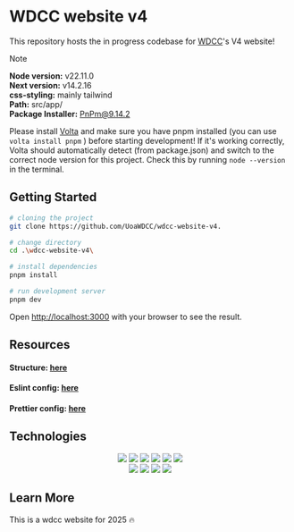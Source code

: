 # WDCC website v4

This repository hosts the in progress codebase for [WDCC](https://wdcc.co.nz/)'s V4 website! <br/>

> [!NOTE]  
> **Node version:** v22.11.0 \
> **Next version:** v14.2.16 \
> **css-styling:** mainly tailwind \
> **Path:** src/app/ \
> **Package Installer:** PnPm@9.14.2

Please install [Volta](https://volta.sh/) and make sure you have pnpm installed (you can use `volta install pnpm` ) before starting development! If it's working correctly, Volta should automatically detect (from package.json) and switch to the correct node version for this project. Check this by running `node --version` in the terminal.

## Getting Started

```bash
# cloning the project
git clone https://github.com/UoaWDCC/wdcc-website-v4.

# change directory
cd .\wdcc-website-v4\

# install dependencies
pnpm install

# run development server
pnpm dev
```

Open [http://localhost:3000](http://localhost:3000) with your browser to see the result.

## Resources

#### Structure: [here](STRUCTURE.md)

#### Eslint config: [here](.eslintrc.json)

#### Prettier config: [here](.prettierrc)

## Technologies

<div align="center">
    <!-- Next js -->
    <img src="https://img.shields.io/badge/next%20js-000000?style=for-the-badge&logo=nextdotjs&logoColor=white"/>
    <!-- React -->
    <img src="https://img.shields.io/badge/React-20232A?style=for-the-badge&logo=react&logoColor=61DAFB"/>
    <!-- Typescript -->
    <img src="https://img.shields.io/badge/TypeScript-007ACC?style=for-the-badge&logo=typescript&logoColor=white"/>
     <!-- TailwindCSS -->
    <img src="https://img.shields.io/badge/Tailwind_CSS-38B2AC?style=for-the-badge&logo=tailwind-css&logoColor=white"/>
    <!-- Framer motion -->
    <img src="https://img.shields.io/badge/Framer_Motion-black?style=for-the-badge&logo=framer&logoColor=blue"/>
    <!-- ThreeJs -->
    <img src="https://img.shields.io/badge/ThreeJs-black?style=for-the-badge&logo=three.js&logoColor=white"/>
</div>

<div align="center">
     <!-- PNPM -->
    <img src="https://img.shields.io/badge/pnpm-CB3837?style=for-the-badge&logo=npm&logoColor=white"/>
    <!-- NodeJS -->
    <img src="https://img.shields.io/badge/Node%20js-339933?style=for-the-badge&logo=nodedotjs&logoColor=white"/>
    <!-- Figma -->
    <img src="https://img.shields.io/badge/Figma-F24E1E?style=for-the-badge&logo=figma&logoColor=white"/>
    <!-- Prettier -->
    <img src="https://img.shields.io/badge/prettier-1A2C34?style=for-the-badge&logo=prettier&logoColor=F7BA3E"/>
</div>

## Learn More

This is a wdcc website for 2025 🔥
